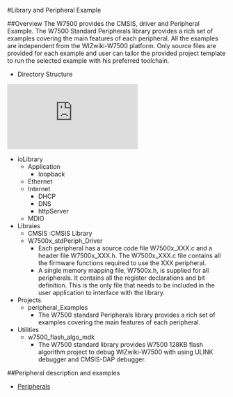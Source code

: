 #Library and Peripheral Example

##Overview
The W7500 provides the CMSIS, driver and Peripheral Example.
The W7500 Standard Peripherals library provides a rich set of examples covering the main features of each peripheral. 
All the examples are independent from the WIZwiki-W7500 platform. 
Only source files are provided for each example and user can tailor the provided project template to run the selected example with his preferred toolchain. 

  - Directory Structure
  
![Fig.directory_structure](http://wizwiki.net/wiki/lib/exe/fetch.php?media=products:w7500:iolib_directory.png)

  - ioLibrary
    - Application
      - loopback
    - Ethernet
    - Internet
      - DHCP
      - DNS
      - httpServer
    - MDIO
  - Libraies
    - CMSIS :CMSIS Library
    - W7500x_stdPeriph_Driver
	  - Each peripheral has a source code file W7500x_XXX.c and a header file W7500x_XXX.h. 
           The W7500x_XXX.c file contains all the firmware functions required to use the XXX peripheral.
      - A single memory mapping file, W7500x.h, is supplied for all peripherals. 
           It contains all the register declarations and bit definition. 
           This is the only file that needs to be included in the user application to interface with the library.
  - Projects
    - peripheral_Examples
      - The W7500 standard Peripherals library provides a rich set of examples covering the main features of each peripheral. 
  - Utilities
    - w7500_flash_algo_mdk
      - The W7500 standard library provides W7500 128KB flash algorithm project to debug WIZwiki-W7500 with using ULINK debugger and CMSIS-DAP debugger. 

##Peripheral description and examples
- [Peripherals](http://wizwiki.net/wiki/doku.php?id=products:w7500:peripherals)
